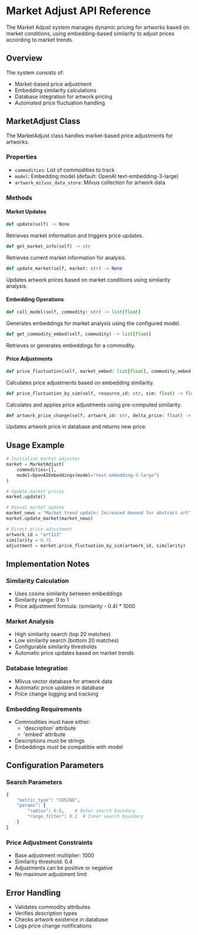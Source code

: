 # Market Adjust API Reference

The Market Adjust system manages dynamic pricing for artworks based on market conditions, using embedding-based similarity to adjust prices according to market trends.

## Overview

The system consists of:
- Market-based price adjustment
- Embedding similarity calculations
- Database integration for artwork pricing
- Automated price fluctuation handling

## MarketAdjust Class

The MarketAdjust class handles market-based price adjustments for artworks.

### Properties

- `commodities`: List of commodities to track
- `model`: Embedding model (default: OpenAI text-embedding-3-large)
- `artwork_milvus_data_store`: Milvus collection for artwork data

### Methods

#### Market Updates

```python
def update(self) -> None
```
Retrieves market information and triggers price updates.

```python
def get_market_info(self) -> str
```
Retrieves current market information for analysis.

```python
def update_market(self, market: str) -> None
```
Updates artwork prices based on market conditions using similarity analysis.

#### Embedding Operations

```python
def call_model(self, commodity: str) -> list[float]
```
Generates embeddings for market analysis using the configured model.

```python
def get_commodity_embed(self, commodity) -> list[float]
```
Retrieves or generates embeddings for a commodity.

#### Price Adjustments

```python
def price_fluctuation(self, market_embed: list[float], commodity_embed: list[float]) -> float
```
Calculates price adjustments based on embedding similarity.

```python
def price_fluctuation_by_sim(self, resource_id: str, sim: float) -> float
```
Calculates and applies price adjustments using pre-computed similarity.

```python
def artwork_price_change(self, artwork_id: str, delta_price: float) -> Optional[float]
```
Updates artwork price in database and returns new price.

## Usage Example

```python
# Initialize market adjuster
market = MarketAdjust(
    commodities=[],
    model=OpenAIEmbeddings(model="text-embedding-3-large")
)

# Update market prices
market.update()

# Manual market update
market_news = "Market trend update: Increased demand for abstract art"
market.update_market(market_news)

# Direct price adjustment
artwork_id = "art123"
similarity = 0.75
adjustment = market.price_fluctuation_by_sim(artwork_id, similarity)
```

## Implementation Notes

### Similarity Calculation
- Uses cosine similarity between embeddings
- Similarity range: 0 to 1
- Price adjustment formula: (similarity - 0.4) * 1000

### Market Analysis
- High similarity search (top 20 matches)
- Low similarity search (bottom 20 matches)
- Configurable similarity thresholds
- Automatic price updates based on market trends

### Database Integration
- Milvus vector database for artwork data
- Automatic price updates in database
- Price change logging and tracking

### Embedding Requirements
- Commodities must have either:
  - 'description' attribute
  - 'embed' attribute
- Descriptions must be strings
- Embeddings must be compatible with model

## Configuration Parameters

### Search Parameters
```python
{
    "metric_type": "COSINE",
    "params": {
        "radius": 0.0,    # Outer search boundary
        "range_filter": 0.2  # Inner search boundary
    }
}
```

### Price Adjustment Constraints
- Base adjustment multiplier: 1000
- Similarity threshold: 0.4
- Adjustments can be positive or negative
- No maximum adjustment limit

## Error Handling

- Validates commodity attributes
- Verifies description types
- Checks artwork existence in database
- Logs price change notifications 